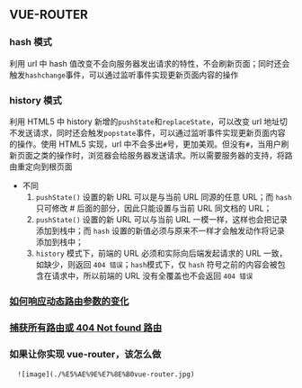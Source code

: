## VUE-ROUTER

### hash 模式

利用 url 中 hash 值改变不会向服务器发出请求的特性，不会刷新页面；同时还会触发`hashchange`事件，可以通过监听事件实现更新页面内容的操作

### history 模式

利用 HTML5 中 history 新增的`pushState`和`replaceState`，可以改变 url 地址切不发送请求，同时还会触发`popstate`事件，可以通过监听事件实现更新页面内容的操作。使用 HTML5 实现，url 中不会多出`#`号，更加美观。但没有`#`，当用户刷新页面之类的操作时，浏览器会给服务器发送请求。所以需要服务器的支持，将路由重定向到根页面

- 不同
  1. `pushState()` 设置的新 URL 可以是与当前 URL 同源的任意 URL；而 `hash` 只可修改 # 后面的部分，因此只能设置与当前 URL 同文档的 URL；
  2. `pushState()` 设置的新 URL 可以与当前 URL 一模一样，这样也会把记录添加到栈中；而 `hash` 设置的新值必须与原来不一样才会触发动作将记录添加到栈中；
  3. `history` 模式下，前端的 URL 必须和实际向后端发起请求的 URL 一致，如缺少，则返回 `404 错误`；`hash`模式下，仅 `hash` 符号之前的内容会被包含在请求中，所以前端的 URL 没有全覆盖也不会返回 `404 错误`

### [如何响应动态路由参数的变化](https://router.vuejs.org/zh/guide/essentials/dynamic-matching.html#%E5%93%8D%E5%BA%94%E8%B7%AF%E7%94%B1%E5%8F%82%E6%95%B0%E7%9A%84%E5%8F%98%E5%8C%96)

### [捕获所有路由或 404 Not found 路由](https://router.vuejs.org/zh/guide/essentials/dynamic-matching.html#%E6%8D%95%E8%8E%B7%E6%89%80%E6%9C%89%E8%B7%AF%E7%94%B1%E6%88%96-404-not-found-%E8%B7%AF%E7%94%B1)

### 如果让你实现 vue-router，该怎么做

      ![image](./%E5%AE%9E%E7%8E%B0vue-router.jpg)
